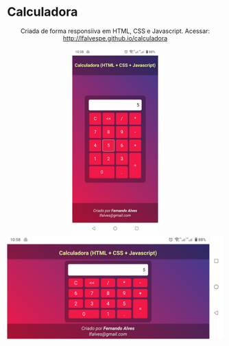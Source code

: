 # Calculadora


<div align="center">

  Criada de forma responsiiva em HTML, CSS e Javascript.
  Acessar: http://lfalvespe.github.io/calculadora
  <br>

  <img src = "imagens/print1.png" width="200"> <img src = "imagens/print2.png" width="580"> 


</div>
